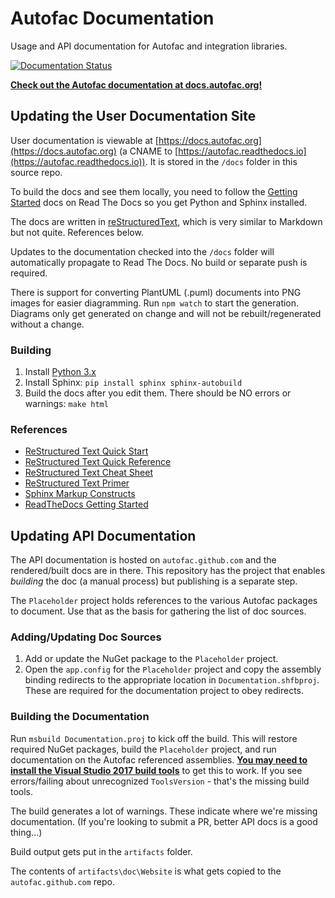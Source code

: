 # Autofac Documentation

Usage and API documentation for Autofac and integration libraries.

[![Documentation Status](https://readthedocs.org/projects/autofac/badge/?version=latest)](https://readthedocs.org/projects/autofac/?badge=latest)

**[Check out the Autofac documentation at docs.autofac.org!](https://docs.autofac.org/)**

## Updating the User Documentation Site

User documentation is viewable at
[https://docs.autofac.org](https://docs.autofac.org) (a CNAME to
[https://autofac.readthedocs.io](https://autofac.readthedocs.io)). It is stored
in the `/docs` folder in this source repo.

To build the docs and see them locally, you need to follow the [Getting
Started](https://docs.readthedocs.org/en/latest/getting_started.html) docs on
Read The Docs so you get Python and Sphinx installed.

The docs are written in [reStructuredText](http://sphinx-doc.org/rest.html),
which is very similar to Markdown but not quite. References below.

Updates to the documentation checked into the `/docs` folder will automatically
propagate to Read The Docs. No build or separate push is required.

There is support for converting PlantUML (.puml) documents into PNG images for
easier diagramming. Run `npm watch` to start the generation. Diagrams only get
generated on change and will not be rebuilt/regenerated without a change.

### Building

1. Install [Python 3.x](https://www.python.org/download/)
2. Install Sphinx: `pip install sphinx sphinx-autobuild`
3. Build the docs after you edit them. There should be NO errors or warnings: `make html`

### References

* [ReStructured Text Quick Start](http://docutils.sourceforge.net/docs/user/rst/quickstart.html)
* [ReStructured Text Quick Reference](http://docutils.sourceforge.net/docs/user/rst/quickref.html)
* [ReStructured Text Cheat Sheet](http://docutils.sourceforge.net/docs/user/rst/cheatsheet.txt)
* [ReStructured Text Primer](http://sphinx-doc.org/rest.html)
* [Sphinx Markup Constructs](http://sphinx-doc.org/markup/index.html)
* [ReadTheDocs Getting Started](https://docs.readthedocs.org/en/latest/getting_started.html)

## Updating API Documentation

The API documentation is hosted on `autofac.github.com` and the rendered/built docs are in there. This repository has the project that enables _building_ the doc (a manual process) but publishing is a separate step.

The `Placeholder` project holds references to the various Autofac packages to document. Use that as the basis for gathering the list of doc sources.

### Adding/Updating Doc Sources

1. Add or update the NuGet package to the `Placeholder` project.
2. Open the `app.config` for the `Placeholder` project and copy the assembly binding redirects to the appropriate location in `Documentation.shfbproj`. These are required for the documentation project to obey redirects.

### Building the Documentation

Run `msbuild Documentation.proj` to kick off the build. This will restore required NuGet packages, build the `Placeholder` project, and run documentation on the Autofac referenced assemblies. [**You may need to install the Visual Studio 2017 build tools**](https://download.visualstudio.microsoft.com/download/pr/3e542575-929e-4297-b6c6-bef34d0ee648/639c868e1219c651793aff537a1d3b77/vs_buildtools.exe) to get this to work. If you see errors/failing about unrecognized `ToolsVersion` - that's the missing build tools.

The build generates a lot of warnings. These indicate where we're missing documentation. (If you're looking to submit a PR, better API docs is a good thing...)

Build output gets put in the `artifacts` folder.

The contents of `artifacts\doc\Website` is what gets copied to the `autofac.github.com` repo.
